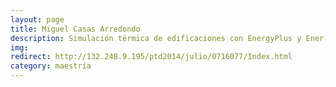 ```yaml
---
layout: page
title: Miguel Casas Arredondo
description: Simulación térmica de edificaciones con EnergyPlus y Ener-Habitat; análisis de la interacción entre los componentes de la envolvente  
img:
redirect: http://132.248.9.195/ptd2014/julio/0716077/Index.html
category: maestría
---
```

